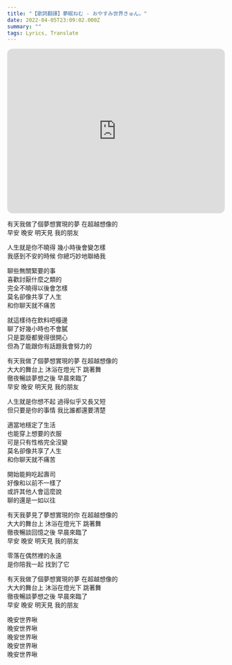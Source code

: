 ```yaml
---
title: "【歌詞翻譯】夢眠ねむ - おやすみ世界きゅん。"
date: 2022-04-05T23:09:02.000Z
summary: ""
tags: Lyrics, Translate
---
```


<iframe style="border-radius:12px" src="https://open.spotify.com/embed/track/0YTW2P6lSvmNbEDUuqNUdp?utm_source=generator" width="100%" height="380" frameBorder="0" allowfullscreen="" allow="autoplay; clipboard-write; encrypted-media; fullscreen; picture-in-picture"></iframe>

有天我做了個夢想實現的夢 在超越想像的
<br/>早安 晚安 明天見 我的朋友

人生就是你不曉得 幾小時後會變怎樣
<br/>我感到不安的時候 你總巧妙地聯絡我

聊些無關緊要的事
<br/>喜歡討厭什麼之類的
<br/>完全不曉得以後會怎樣
<br/>莫名卻像共享了人生
<br/>和你聊天就不痛苦

就這樣待在飲料吧檯邊
<br/>聊了好幾小時也不會膩
<br/>只是耍廢都覺得很開心
<br/>但為了能跟你有話題我會努力的

有天我做了個夢想實現的夢 在超越想像的
<br/>大大的舞台上 沐浴在燈光下 跳著舞
<br/>徹夜暢談夢想之後 早晨來臨了
<br/>早安 晚安 明天見 我的朋友

人生就是你想不起 過得似乎又長又短
<br/>但只要是你的事情 我比誰都還要清楚

適當地穩定了生活
<br/>也能穿上想要的衣服
<br/>可是只有性格完全沒變
<br/>莫名卻像共享了人生
<br/>和你聊天就不痛苦

開始能夠吃起壽司
<br/>好像和以前不一樣了
<br/>或許其他人會這麼說
<br/>聊的還是一如以往

有天我夢見了夢想實現的你 在超越想像的
<br/>大大的舞台上 沐浴在燈光下 跳著舞
<br/>徹夜暢談回憶之後 早晨來臨了
<br/>早安 晚安 明天見 我的朋友

零落在偶然裡的永遠
<br/>是你陪我一起 找到了它

有天我做了個夢想實現的夢 在超越想像的
<br/>大大的舞台上 沐浴在燈光下 跳著舞
<br/>徹夜暢談夢想之後 早晨來臨了
<br/>早安 晚安 明天見 我的朋友

晚安世界啾
<br/>晚安世界啾
<br/>晚安世界啾
<br/>晚安世界啾
<br/>晚安世界啾
